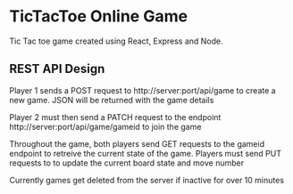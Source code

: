 # TicTacToe Online Game

Tic Tac toe game created using React, Express and Node. 

## REST API Design

Player 1 sends a POST request to http://server:port/api/game to create a new game.
JSON will be returned with the game details

Player 2 must then send a PATCH request to the endpoint http://server:port/api/game/gameid to join the game

Throughout the game, both players send GET requests to the gameid endpoint to retreive the current state of the game.  Players must send PUT requests to to update the current board state and move number

Currently games get deleted from the server if inactive for over 10 minutes
